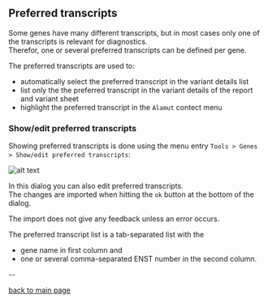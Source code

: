 ## Preferred transcripts

Some genes have many different transcripts, but in most cases only one of the transcripts is relevant for diagnostics.  
Therefor, one or several preferred transcripts can be defined per gene.

The preferred transcripts are used to:

* automatically select the preferred transcript in the variant details list 
* list only the the preferred transcript in the variant details of the report and variant sheet
* highlight the preferred transcript in the `Alamut` contect menu

### Show/edit preferred transcripts

Showing preferred transcripts is done using the menu entry `Tools > Genes > Show/edit preferred transcripts`:

![alt text](preferred_transcripts_list.png)

In this dialog you can also edit preferred transcripts.  
The changes are imported when hitting the `ok` button at the bottom of the dialog.

The import does not give any feedback unless an error occurs. 

The preferred transcript list is a tab-separated list with the 

* gene name in first column and
* one or several comma-separated ENST number in the second column.  

--

[back to main page](index.md)
